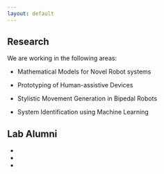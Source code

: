 ```yaml
---
layout: default
---
```


## Research

We are working in the following areas:

- Mathematical Models for Novel Robot systems

- Prototyping of Human-assistive Devices

- Stylistic Movement Generation in Bipedal Robots

- System Identification using Machine Learning



## Lab Alumni

- 
- 
- 


